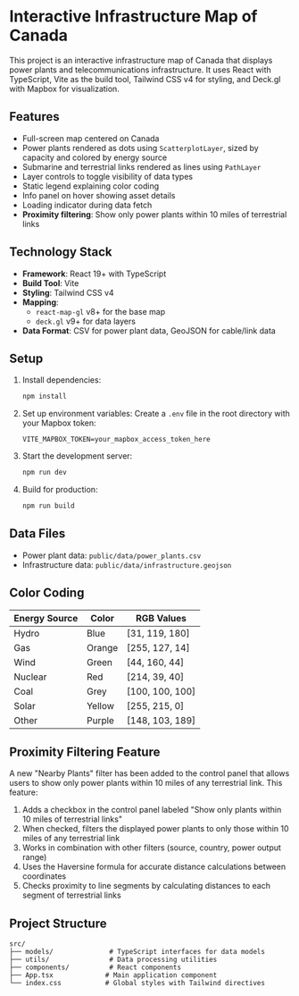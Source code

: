 # Interactive Infrastructure Map of Canada

This project is an interactive infrastructure map of Canada that displays power plants and telecommunications infrastructure. It uses React with TypeScript, Vite as the build tool, Tailwind CSS v4 for styling, and Deck.gl with Mapbox for visualization.

## Features

- Full-screen map centered on Canada
- Power plants rendered as dots using `ScatterplotLayer`, sized by capacity and colored by energy source
- Submarine and terrestrial links rendered as lines using `PathLayer`
- Layer controls to toggle visibility of data types
- Static legend explaining color coding
- Info panel on hover showing asset details
- Loading indicator during data fetch
- **Proximity filtering**: Show only power plants within 10 miles of terrestrial links

## Technology Stack

- **Framework**: React 19+ with TypeScript
- **Build Tool**: Vite
- **Styling**: Tailwind CSS v4
- **Mapping**: 
  - `react-map-gl` v8+ for the base map
  - `deck.gl` v9+ for data layers
- **Data Format**: CSV for power plant data, GeoJSON for cable/link data

## Setup

1. Install dependencies:
   ```bash
   npm install
   ```

2. Set up environment variables:
   Create a `.env` file in the root directory with your Mapbox token:
   ```
   VITE_MAPBOX_TOKEN=your_mapbox_access_token_here
   ```

3. Start the development server:
   ```bash
   npm run dev
   ```

4. Build for production:
   ```bash
   npm run build
   ```

## Data Files

- Power plant data: `public/data/power_plants.csv`
- Infrastructure data: `public/data/infrastructure.geojson`

## Color Coding

| Energy Source | Color        | RGB Values   |
|---------------|--------------|--------------|
| Hydro         | Blue         | [31, 119, 180] |
| Gas           | Orange       | [255, 127, 14] |
| Wind          | Green        | [44, 160, 44]  |
| Nuclear       | Red          | [214, 39, 40]  |
| Coal          | Grey         | [100, 100, 100]|
| Solar         | Yellow       | [255, 215, 0]  |
| Other         | Purple       | [148, 103, 189]|

## Proximity Filtering Feature

A new "Nearby Plants" filter has been added to the control panel that allows users to show only power plants within 10 miles of any terrestrial link. This feature:

1. Adds a checkbox in the control panel labeled "Show only plants within 10 miles of terrestrial links"
2. When checked, filters the displayed power plants to only those within 10 miles of any terrestrial link
3. Works in combination with other filters (source, country, power output range)
4. Uses the Haversine formula for accurate distance calculations between coordinates
5. Checks proximity to line segments by calculating distances to each segment of terrestrial links

## Project Structure

```
src/
├── models/              # TypeScript interfaces for data models
├── utils/               # Data processing utilities
├── components/          # React components
├── App.tsx             # Main application component
└── index.css           # Global styles with Tailwind directives
```